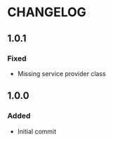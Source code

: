 # CHANGELOG

## 1.0.1

### Fixed
- Missing service provider class

## 1.0.0

### Added
- Initial commit

